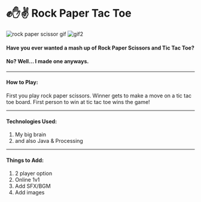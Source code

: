 # ✊✋✌ Rock Paper Tac Toe

![rock paper scissor gif](https://media3.giphy.com/media/3oriNKQe0D6uQVjcIM/200w.webp)
![gif2](https://media0.giphy.com/media/3ohzdGnD5vAud1NCZW/giphy.gif)

#### Have you ever wanted a mash up of Rock Paper Scissors and Tic Tac Toe?
#### No? Well... I made one anyways.

---

#### How to Play:

First you play rock paper scissors. Winner gets to make a move on a tic tac toe board.
First person to win at tic tac toe wins the game!

---

#### Technologies Used:

1. My big brain
2. and also Java & Processing 

---

#### Things to Add:

1. 2 player option
2. Online 1v1
3. Add SFX/BGM
4. Add images


